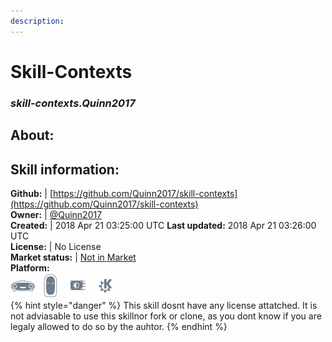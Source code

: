 ```yaml
---    
description:   
---    
```

# Skill-Contexts  
### _skill-contexts.Quinn2017_  
## About:  


## Skill information:  
**Github:** | [https://github.com/Quinn2017/skill-contexts](https://github.com/Quinn2017/skill-contexts)  
**Owner:** | [@Quinn2017](https://github.com/Quinn2017)  
**Created:** | 2018 Apr 21 03:25:00 UTC  **Last updated:** 2018 Apr 21 03:26:00 UTC  
**License:** | No License  
**Market status:** | [Not in Market](https://market.mycroft.ai/skill/)  
**Platform:**  
 ![](../.gitbook/assets/mark-1-icon.png)  ![](../.gitbook/assets/mark-2-icon.png)  ![](../.gitbook/assets/picroft-icon.png)  ![](../.gitbook/assets/kde.png)   
{% hint style="danger" %}
This skill dosnt have any license attatched. It is not adviasable to use this skillnor fork or clone, as you dont know if you are legaly allowed to do so by the auhtor.
{% endhint %}
